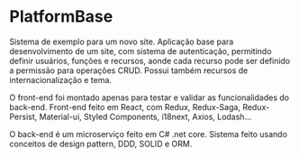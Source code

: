 # PlatformBase
 Sistema de exemplo para um novo site. Aplicação base para desenvolvimento de um site, com sistema de autenticação, permitindo definir usuários, funções e recursos, aonde cada recurso pode ser definido a permissão para operações CRUD.
Possui também recursos de internacionalização e tema.

O front-end foi montado apenas para testar e validar as funcionalidades do back-end.
Front-end feito em React, com Redux, Redux-Saga, Redux-Persist, Material-ui, Styled Components, i18next, Axios, Lodash...

O back-end é um microserviço feito em C# .net core. Sistema feito usando conceitos de design pattern, DDD, SOLID e ORM.
